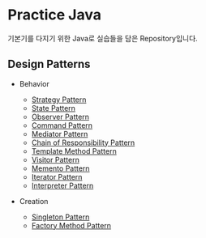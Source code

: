 # Practice Java
기본기를 다지기 위한 Java로 실습들을 담은 Repository입니다.
## Design Patterns
* Behavior
  * [Strategy Pattern](./src/test/java/designpattern/behavior/statepattern)
  * [State Pattern](./src/test/java/designpattern/behavior/statepattern)
  * [Observer Pattern](./src/test/java/designpattern/behavior/observerpattern)
  * [Command Pattern](./src/test/java/designpattern/behavior/commandpattern)
  * [Mediator Pattern](./src/test/java/designpattern/behavior/meditatorpattern)
  * [Chain of Responsibility Pattern](./src/test/java/designpattern/behavior/chainofresponsibilitypattern)
  * [Template Method Pattern](./src/test/java/designpattern/behavior/templatemethodpattern)
  * [Visitor Pattern](./src/test/java/designpattern/behavior/visitorpattern)
  * [Memento Pattern](./src/test/java/designpattern/behavior/mementopattern)
  * [Iterator Pattern](./src/test/java/designpattern/behavior/iteratorpattern)
  * [Interpreter Pattern](./src/test/java/designpattern/behavior/interpreterpattern)
  
* Creation
  * [Singleton Pattern](./src/test/java/designpattern/creation/singletonpattern)
  * [Factory Method Pattern](./src/test/java/designpattern/creation/factorymethodpattern)